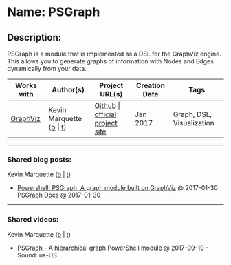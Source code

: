 # Name: PSGraph

## Description:
PSGraph is a module that is implemented as a DSL for the GraphViz engine. This allows you to generate graphs of information with Nodes and Edges dynamically from your data.

| Works with | Author(s) | Project URL(s) | Creation Date | Tags |
|------------|--------|-------------------|---------------|------|
| [GraphViz](http://graphviz.org/) | Kevin Marquette (<a href="https://kevinmarquette.github.io/blog/?utm_source=PowerShellModulesCentral&utm_medium=markdown" target="_blank">b</a> \| <a href="https://twitter.com/kmarquette" target="_blank">t</a>) | [Github](https://github.com/KevinMarquette/PSGraph) \| [official project site](https://kevinmarquette.github.io/) | Jan 2017 | Graph, DSL, Visualization |

____
### Shared blog posts:
Kevin Marquette (<a href="https://kevinmarquette.github.io/blog/?utm_source=PowerShellModulesCentral&utm_medium=markdown" target="_blank">b</a> \| <a href="https://twitter.com/kmarquette" target="_blank">t</a>)
- [Powershell: PSGraph, A graph module built on GraphViz](https://kevinmarquette.github.io/2017-01-30-Powershell-PSGraph//?utm_source=PowerShellModuleCentral&utm_medium=markdown) @ 2017-01-30
 [PSGraph Docs](http://psgraph.readthedocs.io/en/latest/) @ 2017-01-30

____
### Shared videos:
Kevin Marquette (<a href="https://kevinmarquette.github.io/blog/?utm_source=PowerShellModulesCentral&utm_medium=markdown" target="_blank">b</a> \| <a href="https://twitter.com/kmarquette" target="_blank">t</a>)
- [PSGraph - A hierarchical graph PowerShell module](https://www.youtube.com/watch?v=i7j5l9NVaJk) @ 2017-09-19 - Sound: us-US


